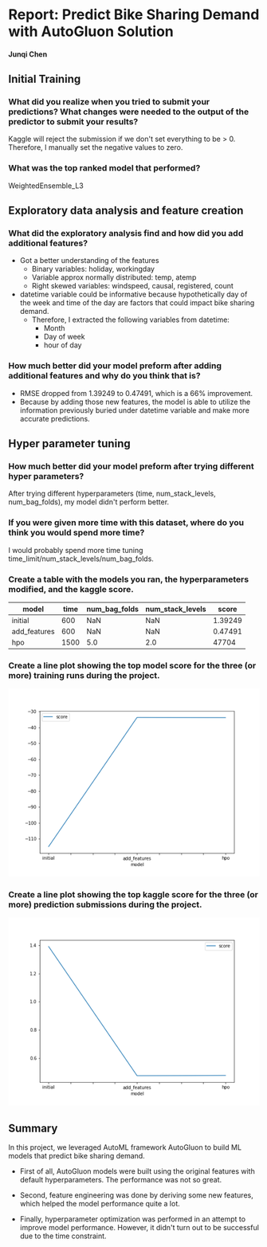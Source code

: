 # Report: Predict Bike Sharing Demand with AutoGluon Solution
#### Junqi Chen

## Initial Training
### What did you realize when you tried to submit your predictions? What changes were needed to the output of the predictor to submit your results?
Kaggle will reject the submission if we don't set everything to be > 0. Therefore, I manually set the negative values to zero. 

### What was the top ranked model that performed?
WeightedEnsemble_L3 

## Exploratory data analysis and feature creation
### What did the exploratory analysis find and how did you add additional features?
- Got a better understanding of the features
    - Binary variables: holiday, workingday
    - Variable approx normally distributed: temp, atemp
    - Right skewed variables: windspeed, causal, registered, count
- datetime variable could be informative because hypothetically day of the week and time of the day are factors that could impact bike sharing demand.
    - Therefore, I extracted the following variables from datetime:
        - Month
        - Day of week
        - hour of day

### How much better did your model preform after adding additional features and why do you think that is?
- RMSE dropped from 1.39249 to 0.47491, which is a 66% improvement. 
- Because by adding those new features, the model is able to utilize the information previously buried under datetime variable and make more accurate predictions.

## Hyper parameter tuning
### How much better did your model preform after trying different hyper parameters?
After trying different hyperparameters (time, num_stack_levels, num_bag_folds), my model didn't perform better. 

### If you were given more time with this dataset, where do you think you would spend more time?
I would probably spend more time tuning time_limit/num_stack_levels/num_bag_folds.

### Create a table with the models you ran, the hyperparameters modified, and the kaggle score.
|model|time|num_bag_folds|num_stack_levels|score|
|--|--|--|--|--|
|initial|600|NaN|NaN|1.39249|
|add_features|600|NaN|NaN|0.47491|
|hpo|1500|5.0|2.0|47704|

### Create a line plot showing the top model score for the three (or more) training runs during the project.

![model_train_score.png](img/model_train_score.png)

### Create a line plot showing the top kaggle score for the three (or more) prediction submissions during the project.

![model_test_score.png](img/model_test_score.png)

## Summary

In this project, we leveraged AutoML framework AutoGluon to build ML models that predict bike sharing demand. 

- First of all, AutoGluon models were built using the original features with default hyperparameters. The performance was not so great.

- Second, feature engineering was done by deriving some new features, which helped the model performance quite a lot.

- Finally, hyperparameter optimization was performed in an attempt to improve model performance. However, it didn't turn out to be successful due to the time constraint. 